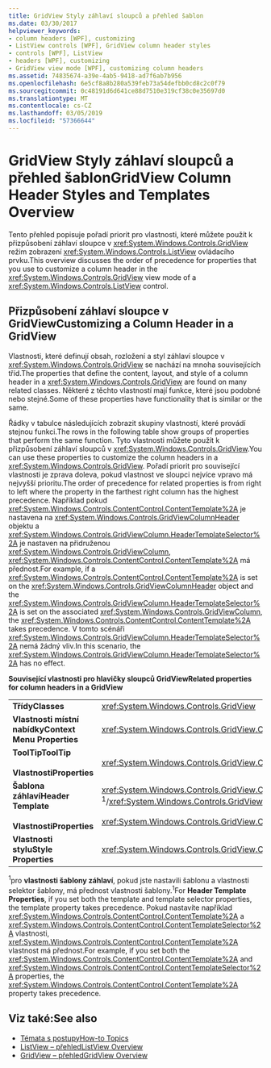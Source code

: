 ```yaml
---
title: GridView Styly záhlaví sloupců a přehled šablon
ms.date: 03/30/2017
helpviewer_keywords:
- column headers [WPF], customizing
- ListView controls [WPF], GridView column header styles
- controls [WPF], ListView
- headers [WPF], customizing
- GridView view mode [WPF], customizing column headers
ms.assetid: 74835674-a39e-4ab5-9418-ad7f6ab7b956
ms.openlocfilehash: 6e5cf8a8b280a539feb73a54defbb0cd8c2c0f79
ms.sourcegitcommit: 0c48191d6d641ce88d7510e319cf38c0e35697d0
ms.translationtype: MT
ms.contentlocale: cs-CZ
ms.lasthandoff: 03/05/2019
ms.locfileid: "57366644"
---
```

# <a name="gridview-column-header-styles-and-templates-overview"></a><span data-ttu-id="dad42-102">GridView Styly záhlaví sloupců a přehled šablon</span><span class="sxs-lookup"><span data-stu-id="dad42-102">GridView Column Header Styles and Templates Overview</span></span>
<span data-ttu-id="dad42-103">Tento přehled popisuje pořadí priorit pro vlastnosti, které můžete použít k přizpůsobení záhlaví sloupce v <xref:System.Windows.Controls.GridView> režim zobrazení <xref:System.Windows.Controls.ListView> ovládacího prvku.</span><span class="sxs-lookup"><span data-stu-id="dad42-103">This overview discusses the order of precedence for properties that you use to customize a column header in the <xref:System.Windows.Controls.GridView> view mode of a <xref:System.Windows.Controls.ListView> control.</span></span>  
  
## <a name="customizing-a-column-header-in-a-gridview"></a><span data-ttu-id="dad42-104">Přizpůsobení záhlaví sloupce v GridView</span><span class="sxs-lookup"><span data-stu-id="dad42-104">Customizing a Column Header in a GridView</span></span>  
 <span data-ttu-id="dad42-105">Vlastnosti, které definují obsah, rozložení a styl záhlaví sloupce v <xref:System.Windows.Controls.GridView> se nachází na mnoha souvisejících tříd.</span><span class="sxs-lookup"><span data-stu-id="dad42-105">The properties that define the content, layout, and style of a column header in a <xref:System.Windows.Controls.GridView> are found on many related classes.</span></span> <span data-ttu-id="dad42-106">Některé z těchto vlastností mají funkce, které jsou podobné nebo stejné.</span><span class="sxs-lookup"><span data-stu-id="dad42-106">Some of these properties have functionality that is similar or the same.</span></span>  
  
 <span data-ttu-id="dad42-107">Řádky v tabulce následujících zobrazit skupiny vlastností, které provádí stejnou funkci.</span><span class="sxs-lookup"><span data-stu-id="dad42-107">The rows in the following table show groups of properties that perform the same function.</span></span> <span data-ttu-id="dad42-108">Tyto vlastnosti můžete použít k přizpůsobení záhlaví sloupců v <xref:System.Windows.Controls.GridView>.</span><span class="sxs-lookup"><span data-stu-id="dad42-108">You can use these properties to customize the column headers in a <xref:System.Windows.Controls.GridView>.</span></span> <span data-ttu-id="dad42-109">Pořadí priorit pro související vlastnosti je zprava doleva, pokud vlastnost ve sloupci nejvíce vpravo má nejvyšší prioritu.</span><span class="sxs-lookup"><span data-stu-id="dad42-109">The order of precedence for related properties is from right to left where the property in the farthest right column has the highest precedence.</span></span> <span data-ttu-id="dad42-110">Například pokud <xref:System.Windows.Controls.ContentControl.ContentTemplate%2A> je nastavena na <xref:System.Windows.Controls.GridViewColumnHeader> objektu a <xref:System.Windows.Controls.GridViewColumn.HeaderTemplateSelector%2A> je nastaven na přidruženou <xref:System.Windows.Controls.GridViewColumn>, <xref:System.Windows.Controls.ContentControl.ContentTemplate%2A> má přednost.</span><span class="sxs-lookup"><span data-stu-id="dad42-110">For example, if a <xref:System.Windows.Controls.ContentControl.ContentTemplate%2A> is set on the <xref:System.Windows.Controls.GridViewColumnHeader> object and the <xref:System.Windows.Controls.GridViewColumn.HeaderTemplateSelector%2A> is set on the associated <xref:System.Windows.Controls.GridViewColumn>, the <xref:System.Windows.Controls.ContentControl.ContentTemplate%2A> takes precedence.</span></span> <span data-ttu-id="dad42-111">V tomto scénáři <xref:System.Windows.Controls.GridViewColumn.HeaderTemplateSelector%2A> nemá žádný vliv.</span><span class="sxs-lookup"><span data-stu-id="dad42-111">In this scenario, the <xref:System.Windows.Controls.GridViewColumn.HeaderTemplateSelector%2A> has no effect.</span></span>  
  
 <span data-ttu-id="dad42-112">**Související vlastnosti pro hlavičky sloupců GridView**</span><span class="sxs-lookup"><span data-stu-id="dad42-112">**Related properties for column headers in a GridView**</span></span>  
  
|||||  
|-|-|-|-|  
|<span data-ttu-id="dad42-113">**Třídy**</span><span class="sxs-lookup"><span data-stu-id="dad42-113">**Classes**</span></span>|<xref:System.Windows.Controls.GridView>|<xref:System.Windows.Controls.GridViewColumn>|<xref:System.Windows.Controls.GridViewColumnHeader>|  
|<span data-ttu-id="dad42-114">**Vlastnosti místní nabídky**</span><span class="sxs-lookup"><span data-stu-id="dad42-114">**Context Menu Properties**</span></span>|<xref:System.Windows.Controls.GridView.ColumnHeaderContextMenu%2A>|<span data-ttu-id="dad42-115">Nelze použít</span><span class="sxs-lookup"><span data-stu-id="dad42-115">Not applicable</span></span>|<xref:System.Windows.FrameworkElement.ContextMenu%2A>|  
|<span data-ttu-id="dad42-116">**ToolTip**</span><span class="sxs-lookup"><span data-stu-id="dad42-116">**ToolTip**</span></span><br /><br /> <span data-ttu-id="dad42-117">**Vlastnosti**</span><span class="sxs-lookup"><span data-stu-id="dad42-117">**Properties**</span></span>|<xref:System.Windows.Controls.GridView.ColumnHeaderToolTip%2A>|<span data-ttu-id="dad42-118">Nelze použít</span><span class="sxs-lookup"><span data-stu-id="dad42-118">Not applicable</span></span>|<xref:System.Windows.FrameworkElement.ToolTip%2A>|  
|<span data-ttu-id="dad42-119">**Šablona záhlaví**</span><span class="sxs-lookup"><span data-stu-id="dad42-119">**Header Template**</span></span><br /><br /> <span data-ttu-id="dad42-120">**Vlastnosti**</span><span class="sxs-lookup"><span data-stu-id="dad42-120">**Properties**</span></span>|<span data-ttu-id="dad42-121"><xref:System.Windows.Controls.GridView.ColumnHeaderTemplate%2A> <sup>1</sup>/</span><span class="sxs-lookup"><span data-stu-id="dad42-121"><xref:System.Windows.Controls.GridView.ColumnHeaderTemplate%2A> <sup>1</sup>/</span></span><br /><br /> <xref:System.Windows.Controls.GridView.ColumnHeaderTemplateSelector%2A>|<span data-ttu-id="dad42-122"><xref:System.Windows.Controls.GridViewColumn.HeaderTemplate%2A> <sup>1</sup>/</span><span class="sxs-lookup"><span data-stu-id="dad42-122"><xref:System.Windows.Controls.GridViewColumn.HeaderTemplate%2A> <sup>1</sup>/</span></span><br /><br /> <xref:System.Windows.Controls.GridViewColumn.HeaderTemplateSelector%2A>|<span data-ttu-id="dad42-123"><xref:System.Windows.Controls.ContentControl.ContentTemplate%2A> <sup>1</sup>/</span><span class="sxs-lookup"><span data-stu-id="dad42-123"><xref:System.Windows.Controls.ContentControl.ContentTemplate%2A> <sup>1</sup>/</span></span><br /><br /> <xref:System.Windows.Controls.ContentControl.ContentTemplateSelector%2A>|  
|<span data-ttu-id="dad42-124">**Vlastnosti stylu**</span><span class="sxs-lookup"><span data-stu-id="dad42-124">**Style Properties**</span></span>|<xref:System.Windows.Controls.GridView.ColumnHeaderContainerStyle%2A>|<xref:System.Windows.Controls.GridViewColumn.HeaderContainerStyle%2A>|<xref:System.Windows.FrameworkElement.Style%2A>|  
  
 <span data-ttu-id="dad42-125"><sup>1</sup>pro **vlastnosti šablony záhlaví**, pokud jste nastavili šablonu a vlastnosti selektor šablony, má přednost vlastnosti šablony.</span><span class="sxs-lookup"><span data-stu-id="dad42-125"><sup>1</sup>For **Header Template Properties**, if you set both the template and template selector properties, the template property takes precedence.</span></span> <span data-ttu-id="dad42-126">Pokud nastavíte například <xref:System.Windows.Controls.ContentControl.ContentTemplate%2A> a <xref:System.Windows.Controls.ContentControl.ContentTemplateSelector%2A> vlastnosti, <xref:System.Windows.Controls.ContentControl.ContentTemplate%2A> vlastnost má přednost.</span><span class="sxs-lookup"><span data-stu-id="dad42-126">For example, if you set both the <xref:System.Windows.Controls.ContentControl.ContentTemplate%2A> and <xref:System.Windows.Controls.ContentControl.ContentTemplateSelector%2A> properties, the <xref:System.Windows.Controls.ContentControl.ContentTemplate%2A> property takes precedence.</span></span>  
  
## <a name="see-also"></a><span data-ttu-id="dad42-127">Viz také:</span><span class="sxs-lookup"><span data-stu-id="dad42-127">See also</span></span>
- [<span data-ttu-id="dad42-128">Témata s postupy</span><span class="sxs-lookup"><span data-stu-id="dad42-128">How-to Topics</span></span>](listview-how-to-topics.md)
- [<span data-ttu-id="dad42-129">ListView – přehled</span><span class="sxs-lookup"><span data-stu-id="dad42-129">ListView Overview</span></span>](listview-overview.md)
- [<span data-ttu-id="dad42-130">GridView – přehled</span><span class="sxs-lookup"><span data-stu-id="dad42-130">GridView Overview</span></span>](gridview-overview.md)
